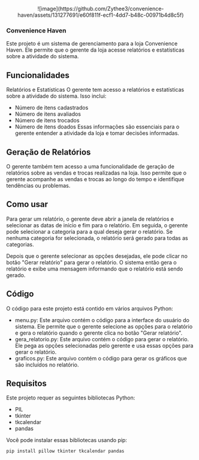 
<p align="center">
![image](https://github.com/Zythee3/convenience-haven/assets/131277691/e60f811f-ecf1-4dd7-b48c-00971b4d8c5f)
</p>


### Convenience Haven
Este projeto é um sistema de gerenciamento para a loja Convenience Haven. Ele permite que o gerente da loja acesse relatórios e estatísticas sobre a atividade do sistema.

## Funcionalidades
Relatórios e Estatísticas
O gerente tem acesso a relatórios e estatísticas sobre a atividade do sistema. Isso inclui:

- Número de itens cadastrados
- Número de itens avaliados
- Número de itens trocados
- Número de itens doados
Essas informações são essenciais para o gerente entender a atividade da loja e tomar decisões informadas.

## Geração de Relatórios
O gerente também tem acesso a uma funcionalidade de geração de relatórios sobre as vendas e trocas realizadas na loja. Isso permite que o gerente acompanhe as vendas e trocas ao longo do tempo e identifique tendências ou problemas.

## Como usar
Para gerar um relatório, o gerente deve abrir a janela de relatórios e selecionar as datas de início e fim para o relatório. Em seguida, o gerente pode selecionar a categoria para a qual deseja gerar o relatório. Se nenhuma categoria for selecionada, o relatório será gerado para todas as categorias.

Depois que o gerente selecionar as opções desejadas, ele pode clicar no botão "Gerar relatório" para gerar o relatório. O sistema então gera o relatório e exibe uma mensagem informando que o relatório está sendo gerado.

## Código
O código para este projeto está contido em vários arquivos Python:

- menu.py: Este arquivo contém o código para a interface do usuário do sistema. Ele permite que o gerente selecione as opções para o relatório e gera o relatório quando o gerente clica no botão "Gerar relatório".
- gera_relatorio.py: Este arquivo contém o código para gerar o relatório. Ele pega as opções selecionadas pelo gerente e usa essas opções para gerar o relatório.
- graficos.py: Este arquivo contém o código para gerar os gráficos que são incluídos no relatório.
## Requisitos
Este projeto requer as seguintes bibliotecas Python:

- PIL
- tkinter
- tkcalendar
- pandas

Você pode instalar essas bibliotecas usando pip:
```
pip install pillow tkinter tkcalendar pandas
```

